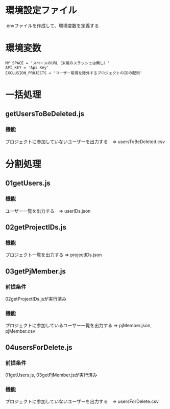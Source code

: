 # 環境設定ファイル
.envファイルを作成して、環境変数を定義する
# 環境変数
```
MY_SPACE = 'スペースのURL（末尾のスラッシュは無し）'
API_KEY = 'Api Key'
EXCLUSION_PROJECTS = 'ユーザー取得を除外するプロジェクトのIDの配列'
```
# 一括処理
## getUsersToBeDeleted.js
### 機能
プロジェクトに参加していないユーザーを出力する　=> usersToBeDeleted.csv
# 分割処理
## 01getUsers.js
### 機能
ユーザー一覧を出力する　=> userIDs.json
## 02getProjectIDs.js
### 機能
プロジェクト一覧を出力する => projectIDs.json
## 03getPjMember.js
### 前提条件
02getProjectIDs.jsが実行済み
### 機能
プロジェクトに参加しているユーザー一覧を出力する => pjMember.json, pjMember.csv
## 04usersForDelete.js
### 前提条件
01getUsers.js, 03getPjMember.jsが実行済み
### 機能
プロジェクトに参加していないユーザーを出力する　=> usersForDelete.csv
